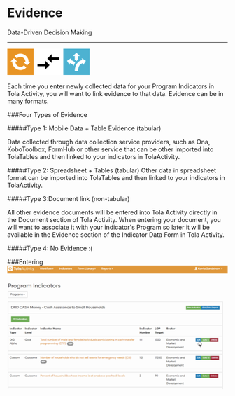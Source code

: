 # Evidence

Data-Driven Decision Making

---


  ![](images/sm_tola-activity-icon-orange.png)  ![](images/ic_compare_arrows_black_24dp_2x.png)  ![](images/sm_tola-tables-icon-blue.png) 

Each time you enter newly collected data for your Program Indicators in Tola Activity, you will want to link evidence to that data. Evidence can be in many formats.

###Four Types of Evidence

#####Type 1: Mobile Data + Table Evidence (tabular)

Data collected through data collection service providers, such as Ona, KoboToolbox, FormHub or other service that can be  other imported into TolaTables and then linked to your indicators in TolaActivity. 

#####Type 2: Spreadsheet + Tables (tabular)
Other data in spreadsheet format can be imported into TolaTables and then linked to your indicators in TolaActivity. 

#####Type 3:Document link (non-tabular)

All other evidence documents will be entered into Tola Activity directly in the Document section of Tola Activity.  When entering your document, you will want to associate it with your indicator's Program so later it will be available in the Evidence section of the Indicator Data Form in Tola Activity.  

#####Type 4: No Evidence :(
 
###Entering 
![](EnteringEvidence.gif)